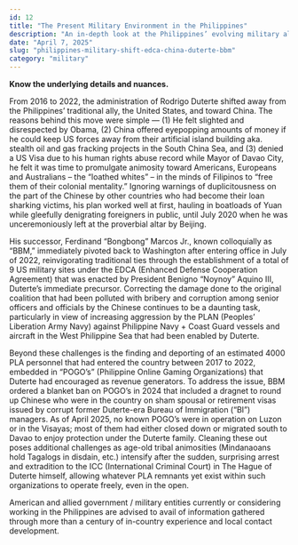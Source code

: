 ```yaml
---
id: 12
title: "The Present Military Environment in the Philippines"
description: "An in-depth look at the Philippines’ evolving military alliances—from Duterte’s pro-China pivot to BBM’s renewed U.S. alignment—examining the legacy of POGO infiltration, PLA remnants, and the revitalized EDCA strategy amid rising West Philippine Sea tensions."
date: "April 7, 2025"
slug: "philippines-military-shift-edca-china-duterte-bbm"
category: "military"
---
```


**Know the underlying details and nuances.**

From 2016 to 2022, the administration of Rodrigo Duterte shifted away from the Philippines’ traditional ally, the United States, and toward China. The reasons behind this move were simple — (1) He felt slighted and disrespected by Obama, (2) China offered eyepopping amounts of money if he could keep US forces away from their artificial island building aka. stealth oil and gas fracking projects in the South China Sea, and (3) denied a US Visa due to his human rights abuse record while Mayor of Davao City, he felt it was time to promulgate animosity toward Americans, Europeans and Australians – the “loathed whites” – in the minds of Filipinos to “free them of their colonial mentality.” Ignoring warnings of duplicitousness on the part of the Chinese by other countries who had become their loan sharking victims, his plan worked well at first, hauling in boatloads of Yuan while gleefully denigrating foreigners in public, until July 2020 when he was unceremoniously left at the proverbial altar by Beijing.

His successor, Ferdinand “Bongbong” Marcos Jr., known colloquially as “BBM,” immediately pivoted back to Washington after entering office in July of 2022, reinvigorating traditional ties through the establishment of a total of 9 US military sites under the EDCA (Enhanced Defense Cooperation Agreement) that was enacted by President Benigno “Noynoy” Aquino III, Duterte’s immediate precursor. Correcting the damage done to the original coalition that had been polluted with bribery and corruption among senior officers and officials by the Chinese continues to be a daunting task, particularly in view of increasing aggression by the PLAN (Peoples’ Liberation Army Navy) against Philippine Navy + Coast Guard vessels and aircraft in the West Philippine Sea that had been enabled by Duterte.

Beyond these challenges is the finding and deporting of an estimated 4000 PLA personnel that had entered the country between 2017 to 2022, embedded in “POGO’s” (Philippine Online Gaming Organizations) that Duterte had encouraged as revenue generators. To address the issue, BBM ordered a blanket ban on POGO’s in 2024 that included a dragnet to round up Chinese who were in the country on sham spousal or retirement visas issued by corrupt former Duterte-era Bureau of Immigration (“BI”) managers. As of April 2025, no known POGO’s were in operation on Luzon or in the Visayas; most of them had either closed down or migrated south to Davao to enjoy protection under the Duterte family. Cleaning these out poses additional challenges as age-old tribal animosities (Mindanaoans hold Tagalogs in disdain, etc.) intensify after the sudden, surprising arrest and extradition to the ICC (International Criminal Court) in The Hague of Duterte himself, allowing whatever PLA remnants yet exist within such organizations to operate freely, even in the open.

American and allied government / military entities currently or considering working in the Philippines are advised to avail of information gathered through more than a century of in-country experience and local contact development.
